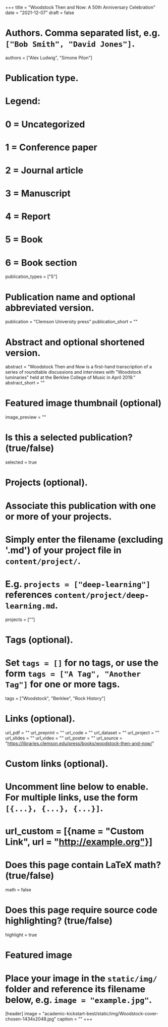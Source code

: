  +++
title = "Woodstock Then and Now: A 50th Anniversary Celebration"
date = "2021-12-07"
draft = false

# Authors. Comma separated list, e.g. `["Bob Smith", "David Jones"]`.
authors = ["Alex Ludwig", "Simone Pilon"]

# Publication type.
# Legend:
# 0 = Uncategorized
# 1 = Conference paper
# 2 = Journal article
# 3 = Manuscript
# 4 = Report
# 5 = Book
# 6 = Book section
publication_types = ["5"]

# Publication name and optional abbreviated version.
publication = "Clemson University press"
publication_short = ""

# Abstract and optional shortened version.
abstract = "Woodstock Then and Now is a first-hand transcription of a series of roundtable discussions and interviews with "Woodstock luminaries" held at the Berklee College of Music in April 2019."
abstract_short = ""

# Featured image thumbnail (optional)
image_preview = ""

# Is this a selected publication? (true/false)
selected = true

# Projects (optional).
#   Associate this publication with one or more of your projects.
#   Simply enter the filename (excluding '.md') of your project file in `content/project/`.
#   E.g. `projects = ["deep-learning"]` references `content/project/deep-learning.md`.
projects = [""]

# Tags (optional).
#   Set `tags = []` for no tags, or use the form `tags = ["A Tag", "Another Tag"]` for one or more tags.
tags = ["Woodstock", "Berklee", "Rock History"]

# Links (optional).
url_pdf = ""
url_preprint = ""
url_code = ""
url_dataset = ""
url_project = ""
url_slides = ""
url_video = ""
url_poster = ""
url_source = "https://libraries.clemson.edu/press/books/woodstock-then-and-now/"

# Custom links (optional).
#   Uncomment line below to enable. For multiple links, use the form `[{...}, {...}, {...}]`.
# url_custom = [{name = "Custom Link", url = "http://example.org"}]

# Does this page contain LaTeX math? (true/false)
math = false

# Does this page require source code highlighting? (true/false)
highlight = true

# Featured image
# Place your image in the `static/img/` folder and reference its filename below, e.g. `image = "example.jpg"`.
[header]
image = "academic-kickstart-best/static/img/Woodstock-cover-chosen-1434x2048.jpg"
caption = ""
+++
